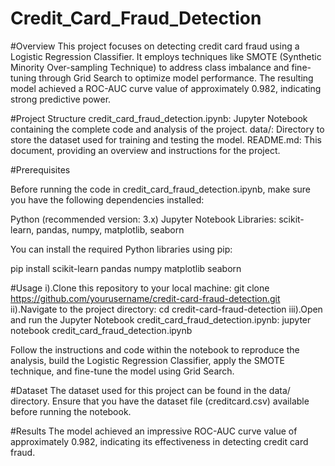 # Credit_Card_Fraud_Detection

#Overview
This project focuses on detecting credit card fraud using a Logistic Regression Classifier. It employs techniques like SMOTE (Synthetic Minority Over-sampling Technique) to address class imbalance and fine-tuning through Grid Search to optimize model performance. The resulting model achieved a ROC-AUC curve value of approximately 0.982, indicating strong predictive power.

#Project Structure
credit_card_fraud_detection.ipynb: Jupyter Notebook containing the complete code and analysis of the project.
data/: Directory to store the dataset used for training and testing the model.
README.md: This document, providing an overview and instructions for the project.

#Prerequisites

Before running the code in credit_card_fraud_detection.ipynb, make sure you have the following dependencies installed:

Python (recommended version: 3.x)
Jupyter Notebook
Libraries: scikit-learn, pandas, numpy, matplotlib, seaborn

You can install the required Python libraries using pip:

pip install scikit-learn pandas numpy matplotlib seaborn

#Usage
i).Clone this repository to your local machine:
    git clone https://github.com/yourusername/credit-card-fraud-detection.git
ii).Navigate to the project directory:
    cd credit-card-fraud-detection
iii).Open and run the Jupyter Notebook credit_card_fraud_detection.ipynb:
     jupyter notebook credit_card_fraud_detection.ipynb

Follow the instructions and code within the notebook to reproduce the analysis, build the Logistic Regression Classifier, apply the SMOTE technique, and fine-tune the model using Grid Search.

#Dataset
The dataset used for this project can be found in the data/ directory. Ensure that you have the dataset file (creditcard.csv) available before running the notebook.

#Results
The model achieved an impressive ROC-AUC curve value of approximately 0.982, indicating its effectiveness in detecting credit card fraud.
